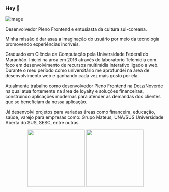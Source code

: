 ### Hey 👋

![image](https://github.com/alfredots/alfredots/assets/24683775/80c63347-c2e9-4bcf-b02f-5473e63f7bf9)


Desenvolvedor Pleno Frontend e entusiasta da cultura sul-coreana.

Minha missão é dar asas a imaginação do usuário por meio da tecnologia promovendo experiências incríveis.

Graduado em Ciência da Computação pela Universidade Federal do Maranhão. Iniciei na área em 2016 através do laboratório Telemídia com foco em desenvolvimento de recursos multimídia interativo ligado a web. Durante o meu período como universitário me aprofundei na área de desenvolvimento web e ganhando cada  vez mais gosto por ela.

Atualmente trabalho como desenvolvedor Pleno Frontend na Dotz/Noverde na qual atua fortemente na área de loyalty e soluções financeiras, construindo aplicações modernas para atender as demandas dos clientes que se beneficiam da nossa aplicação.

Já desenvolvi projetos para variadas áreas como financeira, educação, saúde, varejo para empresas como: Grupo Mateus, UNA/SUS Universidade Aberta do SUS, SESC, entre outras.

<div align='center'>
  <img height="180em" src="https://github-readme-stats.vercel.app/api?username=alfredots&show_icons=true&theme=blue-green&include_all_commits=true&count_private=true"/>
  <img height="180em" src="https://github-readme-stats.vercel.app/api/top-langs/?username=alfredots&layout=compact&langs_count=7&theme=blue-green"/>
</div>
